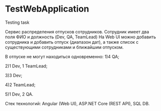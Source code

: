 # TestWebApplication
Testing task

Cервис распределения отпусков сотрудников. 
Сотрудник имеет два поля ФИО и должность (Dev, QA, TeamLead) 
На Web UI можно добавить сотрудника и добавить отпуск (диапазон дат), 
а также список с существующими сотрудниками и ближайшим отпуском. 

В отпуске не могут находиться одновременно:
1)4 QA;

2)1 Dev, 1 TeamLead;

3)3 Dev;

4)2 TeamLead;

5)1 Dev, 2 QA.
 
Стек технологий: Angular (Web UI), ASP.NET Core (REST API), SQL DB.
